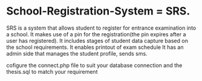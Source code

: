 # School-Registration-System = SRS.
SRS is a system that allows student to register for entrance examination into a school.
It makes use of a pin for the registration(the pin expires after a user has registered).
It includes stages of student data capture based on the school requirements.
It enables printout of exam schedule
It has an admin side that manages the student profile, sends sms.





cofigure the connect.php file to suit your database connection and the thesis.sql to match your requirement  
